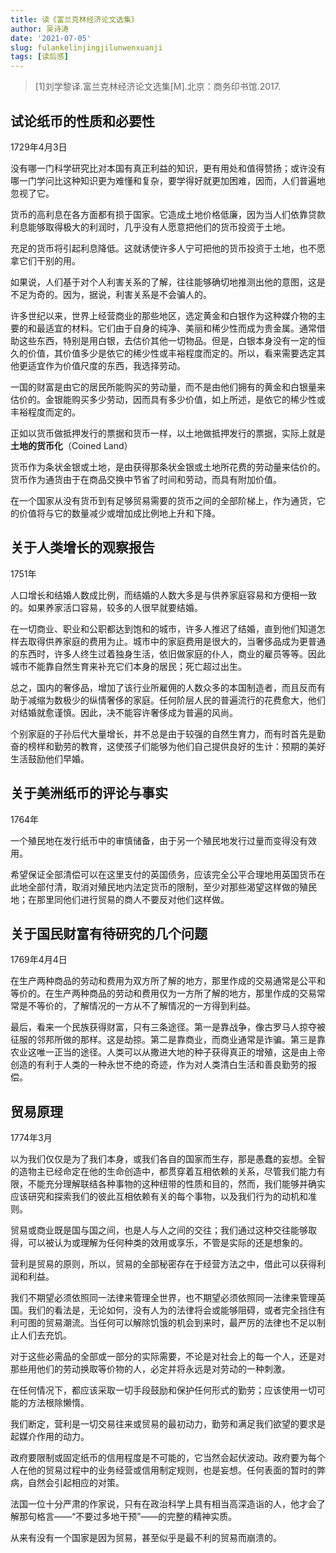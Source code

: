 ```yaml
---
title: 读《富兰克林经济论文选集》
author: 吴诗涛
date: '2021-07-05'
slug: fulankelinjingjilunwenxuanji
tags: [读后感]
---
```


> [1]刘学黎译.富兰克林经济论文选集[M].北京：商务印书馆.2017.

## 试论纸币的性质和必要性

1729年4月3日

没有哪一门科学研究比对本国有真正利益的知识，更有用处和值得赞扬；或许没有哪一门学问比这种知识更为难懂和复杂，要学得好就更加困难，因而，人们普遍地忽视了它。

货币的高利息在各方面都有损于国家。它造成土地价格低廉，因为当人们依靠贷款利息能够取得极大的利润时，几乎没有人愿意把他们的货币投资于土地。

充足的货币将引起利息降低。这就诱使许多人宁可把他的货币投资于土地，也不愿拿它们干别的用。

如果说，人们基于对个人利害关系的了解，往往能够确切地推测出他的意图，这是不足为奇的。因为，据说，利害关系是不会骗人的。

许多世纪以来，世界上经营商业的那些地区，选定黄金和白银作为这种媒介物的主要的和最适宜的材料。它们由于自身的纯净、美丽和稀少性而成为贵金属。通常借助这些东西，特别是用白银，去估价其他一切物品。但是，白银本身没有一定的恒久的价值，其价值多少是依它的稀少性或丰裕程度而定的。所以，看来需要选定其他更适宜作为价值尺度的东西，我选择劳动。

一国的财富是由它的居民所能购买的劳动量，而不是由他们拥有的黄金和白银量来估价的。金银能购买多少劳动，因而具有多少价值，如上所述，是依它的稀少性或丰裕程度而定的。

正如以货币做抵押发行的票据和货币一样，以土地做抵押发行的票据，实际上就是**土地的货币化**（Coined Land）

货币作为条状金银或土地，是由获得那条状金银或土地所花费的劳动量来估价的。货币作为通货由于在商品交换中节省了时间和劳动，而具有附加价值。

在一个国家从没有货币到有足够贸易需要的货币之间的全部阶梯上，作为通货，它的价值将与它的数量减少或增加成比例地上升和下降。

## 关于人类增长的观察报告

1751年

人口增长和结婚人数成比例，而结婚的人数大多是与供养家庭容易和方便相一致的。如果养家活口容易，较多的人很早就要结婚。

在一切商业、职业和公职都达到饱和的城市，许多人推迟了结婚，直到他们知道怎样去取得供养家庭的费用为止。城市中的家庭费用是很大的，当奢侈品成为更普通的东西时，许多人终生过着独身生活，依旧做家庭的仆人，商业的雇员等等。因此城市不能靠自然生育来补充它们本身的居民；死亡超过出生。

总之，国内的奢侈品，增加了该行业所雇佣的人数众多的本国制造者，而且反而有助于减缩为数极少的纵情奢侈的家庭。任何阶层人民的普遍流行的花费愈大，他们对结婚就愈谨慎。因此，决不能容许奢侈成为普遍的风尚。

个别家庭的子孙后代大量增长，并不总是由于较强的自然生育力，而有时首先是勤奋的榜样和勤劳的教育，这使孩子们能够为他们自己提供良好的生计：预期的美好生活鼓励他们早婚。

## 关于美洲纸币的评论与事实

1764年

一个殖民地在发行纸币中的审慎储备，由于另一个殖民地发行过量而变得没有效用。

希望保证全部清偿可以在这里支付的英国债务，应该完全公平合理地用英国货币在此地全部付清，取消对殖民地内法定货币的限制，至少对那些渴望这样做的殖民地；在那里同他们进行贸易的商人不要反对他们这样做。

## 关于国民财富有待研究的几个问题

1769年4月4日

在生产两种商品的劳动和费用为双方所了解的地方，那里作成的交易通常是公平和等价的。在生产两种商品的劳动和费用仅为一方所了解的地方，那里作成的交易常常是不等价的，了解情况的一方从不了解情况的一方得到利益。

最后，看来一个民族获得财富，只有三条途径。第一是靠战争，像古罗马人掠夺被征服的邻邦所做的那样。这是劫掠。第二是靠商业，而商业通常是诈骗。第三是靠农业这唯一正当的途径。人类可以从撒进大地的种子获得真正的增殖，这是由上帝创造的有利于人类的一种永世不绝的奇迹，作为对人类清白生活和善良勤劳的报偿。

## 贸易原理

1774年3月

以为我们仅仅是为了我们本身，或我们各自的国家而生存，那是愚蠢的妄想。全智的造物主已经命定在他的生命创造中，都贯穿着互相依赖的关系，尽管我们能力有限，不能充分理解联结各种事物的这种纽带的性质和目的，然而，我们能够并确实应该研究和探索我们的彼此互相依赖有关的每个事物，以及我们行为的动机和准则。

贸易或商业既是国与国之间，也是人与人之间的交往；我们通过这种交往能够取得，可以被认为或理解为任何种类的效用或享乐，不管是实际的还是想象的。

营利是贸易的原则，所以，贸易的全部秘密存在于经营方法之中，借此可以获得利润和利益。

我们不期望必须依照同一法律来管理全世界，也不期望必须依照同一法律来管理英国。我们的看法是，无论如何，没有人为的法律将会或能够阻碍，或者完全挡住有利可图的贸易潮流。当任何可以解除饥饿的机会到来时，最严厉的法律也不足以制止人们去充饥。

对于这些必需品的全部或一部分的实际需要，不论是对社会上的每一个人，还是对那些用他们的劳动换取等价物的人，必定并将永远是对劳动的一种刺激。

在任何情况下，都应该采取一切手段鼓励和保护任何形式的勤劳；应该使用一切可能的方法根除懒惰。

我们断定，营利是一切交易往来或贸易的最初动力，勤劳和满足我们欲望的要求是起媒介作用的动力。

政府要限制或固定纸币的信用程度是不可能的，它当然会起伏波动。政府要为每个人在他的贸易过程中的业务经营或信用制定规则，也是妄想。任何表面的暂时的弊病，自然会引起相应的对策。

法国一位十分严肃的作家说，只有在政治科学上具有相当高深造诣的人，他才会了解那句格言——“不要过多地干预”——的完整的精神实质。

从来有没有一个国家是因为贸易，甚至似乎是最不利的贸易而崩溃的。
